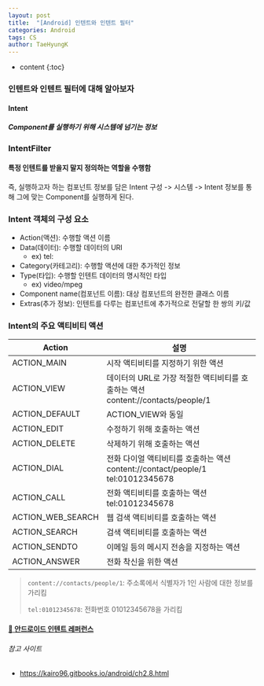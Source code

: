 ```yaml
---
layout: post
title:  "[Android] 인텐트와 인텐트 필터"
categories: Android
tags: CS
author: TaeHyungK
---
```


* content
{:toc}

### 인텐트와 인텐트 필터에 대해 알아보자

#### Intent

##### Component를 실행하기 위해 시스템에 넘기는 정보







### IntentFilter

#### 특정 인텐트를 받을지 말지 정의하는 역할을 수행함

즉, 실행하고자 하는 컴포넌트 정보를 담은 Intent 구성 -> 시스템 -> Intent 정보를 통해 그에 맞는 Component를 실행하게 된다.

### Intent 객체의 구성 요소
- Action(액션): 수행할 액션 이름
- Data(데이터): 수행할 데이터의 URI
  - ex) tel:
- Category(카테고리): 수행할 액션에 대한 추가적인 정보
- Type(타입): 수행할 인텐트 데이터의 명시적인 타입
  - ex) video/mpeg
- Component name(컴포넌트 이름): 대상 컴포넌트의 완전한 클래스 이름
- Extras(추가 정보): 인텐트를 다루는 컴포넌트에 추가적으로 전달할 한 쌍의 키/값

### Intent의 주요 액티비티 액션

|Action|설명|
|-----|---------|
|ACTION_MAIN|시작 액티비티를 지정하기 위한 액션|
|ACTION_VIEW|데이터의 URL로 가장 적절한 액티비티를 호출하는 액션<br>content://contacts/people/1|
|ACTION_DEFAULT|ACTION_VIEW와 동일|
|ACTION_EDIT|수정하기 위해 호출하는 액션|
|ACTION_DELETE|삭제하기 위해 호출하는 액션|
|ACTION_DIAL|전화 다이얼 액티비티를 호출하는 액션<br>content://contact/people/1<br>tel:01012345678|
|ACTION_CALL|전화 액티비티를 호출하는 액션<br>tel:01012345678|
|ACTION_WEB_SEARCH|웹 검색 액티비티를 호출하는 액션|
|ACTION_SEARCH|검색 액티비티를 호출하는 액션|
|ACTION_SENDTO|이메일 등의 메시지 전송을 지정하는 액션|
|ACTION_ANSWER|전화 착신을 위한 액션|

> `content://contacts/people/1`: 주소록에서 식별자가 1인 사람에 대한 정보를 가리킴
>
> `tel:01012345678`: 전화번호 01012345678을 가리킴

#### [📃 안드로이드 인텐트 레퍼런스](http://developer.android.com/reference/android/content/Intent.html)


###### 참고 사이트
- https://kairo96.gitbooks.io/android/ch2.8.html